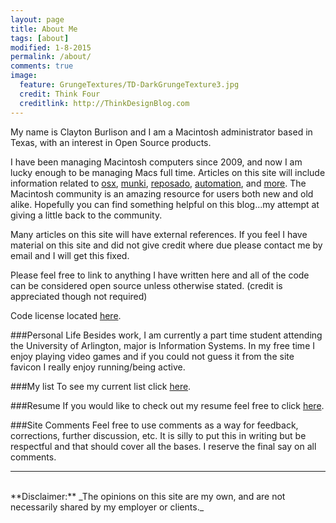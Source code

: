 ```yaml
---
layout: page
title: About Me
tags: [about]
modified: 1-8-2015
permalink: /about/
comments: true
image:
  feature: GrungeTextures/TD-DarkGrungeTexture3.jpg
  credit: Think Four
  creditlink: http://ThinkDesignBlog.com
---
```


My name is Clayton Burlison and I am a Macintosh administrator based in Texas, with an interest in Open Source products.  

I have been managing Macintosh computers since 2009, and now I am lucky enough to be managing Macs full time. Articles on this site will include information related to [osx](/blog/categories/osx/), [munki](/blog/categories/munki/), [reposado](/blog/categories/reposado/), [automation](/blog/categories/automation/), and [more](/blog/categories/). The Macintosh community is an amazing resource for users both new and old alike. Hopefully you can find something helpful on this blog...my attempt at giving a little back to the community.  

Many articles on this site will have external references. If you feel I have material on this site and did not give credit where due please contact me by email and I will get this fixed.  

Please feel free to link to anything I have written here and all of the code can be considered open source unless otherwise stated. (credit is appreciated though not required)  

Code license located [here](/docs/license.txt).

###Personal Life
Besides work, I am currently a part time student attending the University of Arlington, major is Information Systems. In my free time I enjoy playing video games and if you could not guess it from the site favicon I really enjoy running/being active. 


###My list
To see my current list click [here](/about/my-list/).

###Resume
If you would like to check out my resume feel free to click [here](/docs/burl-resume-online.pdf).

###Site Comments
Feel free to use comments as a way for feedback, corrections, further discussion, etc. It is silly to put this in writing but be respectful and that should cover all the bases. I reserve the final say on all comments.  


---

<br>
**Disclaimer:** _The opinions on this site are my own, and are not necessarily shared by my employer or clients._